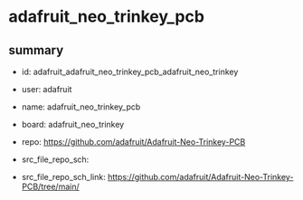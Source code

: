 # adafruit_neo_trinkey_pcb
 
## summary 
* id: adafruit_adafruit_neo_trinkey_pcb_adafruit_neo_trinkey
* user: adafruit
* name: adafruit_neo_trinkey_pcb
* board: adafruit_neo_trinkey
* repo: https://github.com/adafruit/Adafruit-Neo-Trinkey-PCB



* src_file_repo_sch: 
* src_file_repo_sch_link: https://github.com/adafruit/Adafruit-Neo-Trinkey-PCB/tree/main/






